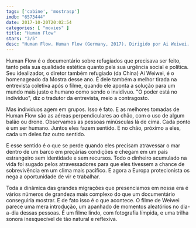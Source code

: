 ```yaml
---
tags: ['cabine', 'mostrasp']
imdb: "6573444"
date: 2017-10-20T20:02:54
categories: [ "movies" ]
title: "Human Flow"
stars: "3/5"
desc: "Human Flow. Human Flow (Germany, 2017). Dirigido por Ai Weiwei. Escrito por Chin-Chin Yap, Tim Finch, Boris Cheshirkov. Com Israa Abboud (Herself), Hiba Abed (Herself), Rami Abu Sondos (Himself), Asmaa Al-Bahiyya (Herself), Eman Al-Masina (Herself), Maya Ameratunga (Herself), Hanan Ashrawi (Interviewee), Peter Bouckaert (Himself), Boris Cheshirkov (Himself)."
---
```

Human Flow é o documentário sobre refugiados que precisava ser feito, tanto pela sua qualidade estética quanto pela sua urgência social e política. Seu idealizador, o diretor também refugiado (da China) Ai Weiwei, é o homenageado da Mostra desse ano. É dele também a melhor tirada na entrevista coletiva após o filme, quando ele aponta a solução para um mundo mais justo e humano como sendo o invidívuo. "O poder está no indivíduo", diz o tradutor da entrevista, meio a contragosto.

Mas indivíduos agem em grupos. Isso é fato. E as melhores tomadas de Human Flow são as aéreas perpendiculares ao chão, com o uso de algum balão ou drone. Observamos as pessoas minúsculas lá de cima. Cada ponto é um ser humano. Juntos eles fazem sentido. E no chão, próximo a eles, cada um deles faz outro sentido.

E esse sentido é o que se perde quando eles precisam atravessar o mar dentro de um barco em preçárias condições e chegam em um país estrangeiro sem identidade e sem recursos. Todo o dinheiro acumulado na vida foi sugado pelos atravessadores para que eles tivessem a chance de sobrevivência em um clima mais pacífico. E agora a Europa protecionista os nega a oportunidade de vir e trabalhar.

Toda a dinâmica das grandes migrações que presenciamos em nossa era é vários números de grandeza mais complexo do que um documentário conseguiria mostrar. E de fato isso é o que acontece. O filme de Weiwei parece uma mera introdução, um apanhado de momentos aleatórios no dia-a-dia dessas pessoas. É um filme lindo, com fotografia límpida, e uma trilha sonora inesquecível de tão natural e reflexiva.
